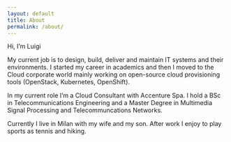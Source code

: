 ```yaml
---
layout: default
title: About
permalink: /about/
---
```


Hi, I’m Luigi

My current job is to design, build, deliver and maintain IT systems and their environments.
I started my career in academics and then I moved to the Cloud corporate world mainly working on open-source cloud provisioning tools (OpenStack, Kubernetes, OpenShift).

In my current role I’m a Cloud Consultant with Accenture Spa.
I hold a BSc in Telecommunications Engineering and a Master Degree in Multimedia Signal Processing and Telecommuncations Networks.

Currently I live in Milan with my wife and my son.
After work I enjoy to play sports as tennis and hiking.